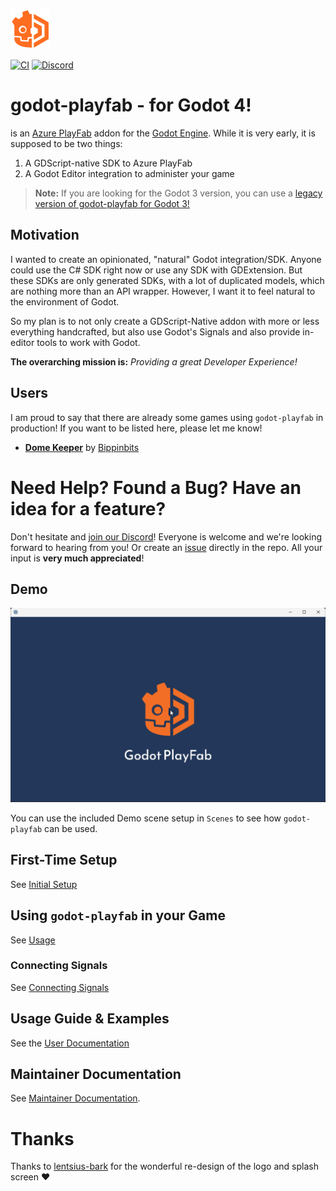 ![godot-playfab logo](addons/godot-playfab/icon.png)

[![CI](https://github.com/structed/godot-playfab/workflows/CI/badge.svg?branch=main)](https://github.com/Structed/godot-playfab/actions/workflows/main.yml)
[![Discord](https://img.shields.io/discord/1020665079668166677?color=rgb%2888%2C%20101%2C%20242%29&label=Discord&logo=discord)](https://discord.gg/7K7q2YuNXe)


# godot-playfab - for Godot 4!
is an [Azure PlayFab](https://playfab.com) addon for the [Godot Engine](https://godotengine.org/). While it is very early, it is supposed to be two things:

1. A GDScript-native SDK to Azure PlayFab
2. A Godot Editor integration to administer your game

> **Note:**
>   If you are looking for the Godot 3 version, you can use a [legacy version of godot-playfab for Godot 3!](https://github.com/Structed/godot-playfab/tree/godot3)

## Motivation
I wanted to create an opinionated, "natural" Godot integration/SDK.
Anyone could use the C# SDK right now or use any SDK with GDExtension. But these SDKs are only generated SDKs, with a lot of duplicated models, which are nothing more than an API wrapper. However, I want it to feel natural to the environment of Godot.

So my plan is to not only create a GDScript-Native addon with more or less everything handcrafted,
but also use Godot's Signals and also provide in-editor tools to work with Godot.

**The overarching mission is:** *Providing a great Developer Experience!*

## Users
I am proud to say that there are already some games using `godot-playfab` in production! If you want to be listed here, please let me know!

- [**Dome Keeper**](https://store.steampowered.com/app/1637320/Dome_Keeper/) by [Bippinbits](https://bippinbits.com/)

# Need Help? Found a Bug? Have an idea for a feature?
Don't hesitate and [join our Discord](https://discord.gg/7K7q2YuNXe)! Everyone is welcome and we're looking forward to hearing from you!
Or create an [issue](/issues) directly in the repo. All your input is **very much appreciated**!


## Demo
![Demo](demo-scene.gif)

You can use the included Demo scene setup in `Scenes` to see how `godot-playfab` can be used.

## First-Time Setup
See [Initial Setup](./docs/user/initial-setup.md)

## Using `godot-playfab` in your Game
See [Usage](./docs/user/usage.md)

### Connecting Signals
See [Connecting Signals](./docs/user/connecting-signals.md)

## Usage Guide & Examples
See the [User Documentation](docs/user/README.md)

## Maintainer Documentation
See [Maintainer Documentation](docs/README.md).

# Thanks
Thanks to [lentsius-bark](https://github.com/lentsius-bark) for the wonderful re-design of the logo and splash screen ❤
